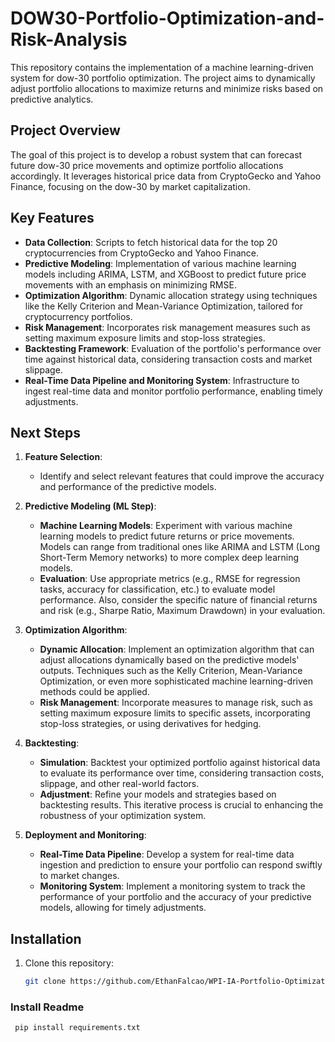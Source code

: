 # DOW30-Portfolio-Optimization-and-Risk-Analysis

This repository contains the implementation of a machine learning-driven system for dow-30  portfolio optimization. The project aims to dynamically adjust portfolio allocations to maximize returns and minimize risks based on predictive analytics.

## Project Overview

The goal of this project is to develop a robust system that can forecast future dow-30 price movements and optimize portfolio allocations accordingly. It leverages historical price data from CryptoGecko and Yahoo Finance, focusing on the dow-30 by market capitalization.

## Key Features

- **Data Collection**: Scripts to fetch historical data for the top 20 cryptocurrencies from CryptoGecko and Yahoo Finance.
- **Predictive Modeling**: Implementation of various machine learning models including ARIMA, LSTM, and XGBoost to predict future price movements with an emphasis on minimizing RMSE.
- **Optimization Algorithm**: Dynamic allocation strategy using techniques like the Kelly Criterion and Mean-Variance Optimization, tailored for cryptocurrency portfolios.
- **Risk Management**: Incorporates risk management measures such as setting maximum exposure limits and stop-loss strategies.
- **Backtesting Framework**: Evaluation of the portfolio's performance over time against historical data, considering transaction costs and market slippage.
- **Real-Time Data Pipeline and Monitoring System**: Infrastructure to ingest real-time data and monitor portfolio performance, enabling timely adjustments.

## Next Steps

1. **Feature Selection**:
   - Identify and select relevant features that could improve the accuracy and performance of the predictive models.
   
2. **Predictive Modeling (ML Step)**:
   - **Machine Learning Models**: Experiment with various machine learning models to predict future returns or price movements. Models can range from traditional ones like ARIMA and LSTM (Long Short-Term Memory networks) to more complex deep learning models.
   - **Evaluation**: Use appropriate metrics (e.g., RMSE for regression tasks, accuracy for classification, etc.) to evaluate model performance. Also, consider the specific nature of financial returns and risk (e.g., Sharpe Ratio, Maximum Drawdown) in your evaluation.
   
3. **Optimization Algorithm**:
   - **Dynamic Allocation**: Implement an optimization algorithm that can adjust allocations dynamically based on the predictive models' outputs. Techniques such as the Kelly Criterion, Mean-Variance Optimization, or even more sophisticated machine learning-driven methods could be applied.
   - **Risk Management**: Incorporate measures to manage risk, such as setting maximum exposure limits to specific assets, incorporating stop-loss strategies, or using derivatives for hedging.
   
4. **Backtesting**:
   - **Simulation**: Backtest your optimized portfolio against historical data to evaluate its performance over time, considering transaction costs, slippage, and other real-world factors.
   - **Adjustment**: Refine your models and strategies based on backtesting results. This iterative process is crucial to enhancing the robustness of your optimization system.
   
5. **Deployment and Monitoring**:
   - **Real-Time Data Pipeline**: Develop a system for real-time data ingestion and prediction to ensure your portfolio can respond swiftly to market changes.
   - **Monitoring System**: Implement a monitoring system to track the performance of your portfolio and the accuracy of your predictive models, allowing for timely adjustments.



## Installation

1. Clone this repository:
    ```bash
    git clone https://github.com/EthanFalcao/WPI-IA-Portfolio-Optimization-and-Risk-Analysis.git
    ```
### Install Readme

   ```bash
    pip install requirements.txt


